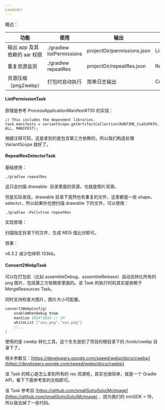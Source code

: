 ```yaml
---
Lavender
---
```


概述：

| 功能                         | 使用                      | 输出                        | 主要实现类            |
| ---------------------------- | ------------------------- | --------------------------- | --------------------- |
| 输出 app 及其依赖的 aar 权限 | ./gradlew listPermissions | projectDir/permissions.json | ListPermissionTask    |
| 重复资源监测                 | ./gradlew repeatRes       | projectDir/repeatRes.json   | RepeatResDetectorTask |
| 资源压缩（png2webp）         | 打包时自动执行            | 简单日志输出                | Convert2WebpTask      |

#### ListPermissionTask

原理是参考 ProcessApplicationManifest#730 的实现：

```
// This includes the dependent libraries.
task.manifests = variantScope.getArtifactCollection(RUNTIME_CLASSPATH, ALL, MANIFEST);
```

根据注释可知，这是拿到的是包含第三方依赖的，所以我们构造处理 VariantScope 就好了。

#### RepeatResDetectorTask

基础使用：

```
./gradlew repeatRes
```

这只会扫描 drawable- 目录里面的资源，也就是图片资源。

但是实际发现，drawable 目录下竟然也有重复的文件，这里都是一些 shape、selector，所以如果你也想扫描 drawable 下的文件，可以使用：

```
./gradlew -Pall=true repeatRes
```

实现原理：

扫描指定目录下的文件，生成 MD5 值比对即可。

效果：

v6.3.2 减少包体积 133kb。

#### Convert2WebpTask

可以在打包前（比如 assembleDebug、assembleRelease）自动去转化所有的 png 图片，包括第三方依赖库里面的。该 Task 的执行时机其实是依赖于 MergeResources Task。

同时支持检查大图片，图片大小可配置。

```groovy
convert2WebpConfig{
    enableWhenDebug true
    maxSize 1024*1024 // 1M
    whiteList ["xxx.png","xxx.png"]
    //...
}
```

使用的是 cwebp 转化工具，这个东东放到了项目的根目录下的 /tools/cwebp 目录下了。

相关参数见：[https://developers.google.com/speed/webp/docs/cwebp](https://developers.google.com/speed/webp/docs/cwebp)

该 Task 的核心是怎么拿到所有的 res 资源呢，其实也很简单，就是一个 Gradle API，看下下面参考库的文档即可。

该 Task 参考自 [https://github.com/smallSohoSolo/McImage](https://github.com/smallSohoSolo/McImage) ，因为我们的 minSDK = 19，所以我去掉了一些代码。
